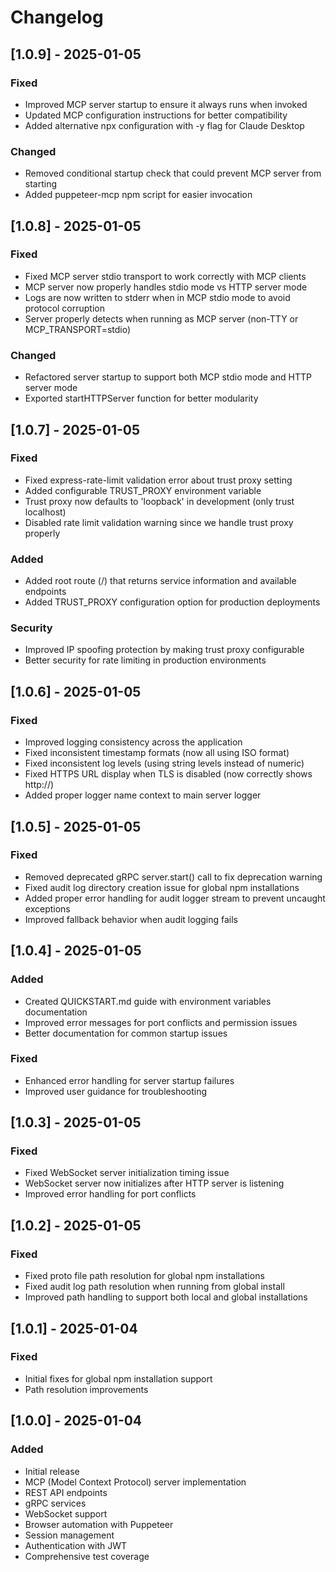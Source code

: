 # Changelog

## [1.0.9] - 2025-01-05

### Fixed
- Improved MCP server startup to ensure it always runs when invoked
- Updated MCP configuration instructions for better compatibility
- Added alternative npx configuration with -y flag for Claude Desktop

### Changed
- Removed conditional startup check that could prevent MCP server from starting
- Added puppeteer-mcp npm script for easier invocation

## [1.0.8] - 2025-01-05

### Fixed
- Fixed MCP server stdio transport to work correctly with MCP clients
- MCP server now properly handles stdio mode vs HTTP server mode
- Logs are now written to stderr when in MCP stdio mode to avoid protocol corruption
- Server properly detects when running as MCP server (non-TTY or MCP_TRANSPORT=stdio)

### Changed
- Refactored server startup to support both MCP stdio mode and HTTP server mode
- Exported startHTTPServer function for better modularity

## [1.0.7] - 2025-01-05

### Fixed
- Fixed express-rate-limit validation error about trust proxy setting
- Added configurable TRUST_PROXY environment variable
- Trust proxy now defaults to 'loopback' in development (only trust localhost)
- Disabled rate limit validation warning since we handle trust proxy properly

### Added
- Added root route (/) that returns service information and available endpoints
- Added TRUST_PROXY configuration option for production deployments

### Security
- Improved IP spoofing protection by making trust proxy configurable
- Better security for rate limiting in production environments

## [1.0.6] - 2025-01-05

### Fixed
- Improved logging consistency across the application
- Fixed inconsistent timestamp formats (now all using ISO format)
- Fixed inconsistent log levels (using string levels instead of numeric)
- Fixed HTTPS URL display when TLS is disabled (now correctly shows http://)
- Added proper logger name context to main server logger

## [1.0.5] - 2025-01-05

### Fixed
- Removed deprecated gRPC server.start() call to fix deprecation warning
- Fixed audit log directory creation issue for global npm installations
- Added proper error handling for audit logger stream to prevent uncaught exceptions
- Improved fallback behavior when audit logging fails

## [1.0.4] - 2025-01-05

### Added
- Created QUICKSTART.md guide with environment variables documentation
- Improved error messages for port conflicts and permission issues
- Better documentation for common startup issues

### Fixed
- Enhanced error handling for server startup failures
- Improved user guidance for troubleshooting

## [1.0.3] - 2025-01-05

### Fixed
- Fixed WebSocket server initialization timing issue
- WebSocket server now initializes after HTTP server is listening
- Improved error handling for port conflicts

## [1.0.2] - 2025-01-05

### Fixed
- Fixed proto file path resolution for global npm installations
- Fixed audit log path resolution when running from global install
- Improved path handling to support both local and global installations

## [1.0.1] - 2025-01-04

### Fixed
- Initial fixes for global npm installation support
- Path resolution improvements

## [1.0.0] - 2025-01-04

### Added
- Initial release
- MCP (Model Context Protocol) server implementation
- REST API endpoints
- gRPC services
- WebSocket support
- Browser automation with Puppeteer
- Session management
- Authentication with JWT
- Comprehensive test coverage